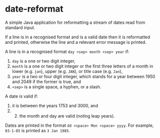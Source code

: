# date-reformat
A simple Java application for reformatting a stream of dates read from standard input.

If a line is in a recognised format and is a valid date then it is reformatted and printed, otherwise the line and a relevant error message is printed.

A line is in a recognised format `day <sep> month <sep> year` if:

1. `day` is a one or two digit integer,
2. `month` is a one or two digit integer or the first three letters of a month in lower (e.g. `jan`), upper (e.g. `JAN`), or title case (e.g. `Jan`),
3. `year` is a two or four digit integer, which stands for a year between 1950 and 2049 if the former is true, and
4. `<sep>` is a single space, a hyphen, or a slash.

A date is valid if:
1. it is between the years 1753 and 3000, and 
2. 2. the month and day are valid (noting leap years).

Dates are printed in the format `dd <space> Mon <space> yyyy`. For example, `03-1-85` is printed as `3 Jan 1985`.
